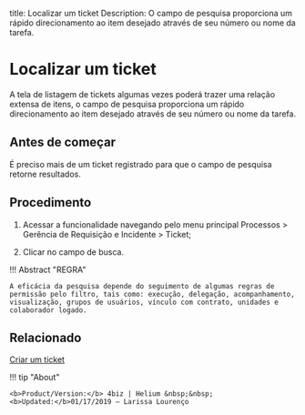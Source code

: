 title: Localizar um ticket
Description: O campo de pesquisa proporciona um rápido direcionamento ao item desejado através de seu número ou nome da tarefa. 
# Localizar um ticket

A tela de listagem de tickets algumas vezes poderá trazer uma relação extensa de itens, o campo de pesquisa proporciona um rápido direcionamento ao item desejado através de seu número ou nome da tarefa.

Antes de começar
----------------

É preciso mais de um ticket registrado para que o campo de pesquisa retorne
resultados.

Procedimento
------------

1.  Acessar a funcionalidade navegando pelo menu principal Processos \> Gerência
    de Requisição e Incidente \> Ticket;

2.  Clicar no campo de busca.

!!! Abstract "REGRA"

    A eficácia da pesquisa depende do seguimento de algumas regras de
    permissão pelo filtro, tais como: execução, delegação, acompanhamento,
    visualização, grupos de usuários, vínculo com contrato, unidades e
    colaborador logado.


Relacionado
-----------

[Criar um ticket](/pt-br/4biz-helium/processes/tickets/use/create-ticket.html)

<!-- <i class='fa fa-youtube-play  fa-2x' style='color:#97ce17;vertical-align: middle;'> </i> [Video Library](https://www.youtube.com/playlist?list=PLB5qK2uzf2ROn4Xs6UdH84Ujzta2iJ6Ei)'
-->
!!! tip "About"

    <b>Product/Version:</b> 4biz | Helium &nbsp;&nbsp;
    <b>Updated:</b>01/17/2019 – Larissa Lourenço
